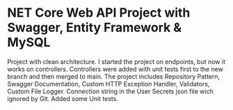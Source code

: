 # NET Core Web API Project with Swagger, Entity Framework & MySQL

Project with clean architecture. I started the project on endpoints, but now it works on controllers. Controllers were added with unit tests first to the new branch and then merged to main.
The project includes Repository Pattern, Swagger Documentation, Custom HTTP Exception Handler, Validators, Custom File Logger. 
Connection string in the User Secrets json file wich ignored by Git. Added some Unit tests. 
